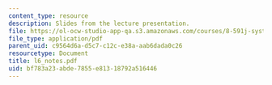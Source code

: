 ```yaml
---
content_type: resource
description: Slides from the lecture presentation.
file: https://ol-ocw-studio-app-qa.s3.amazonaws.com/courses/8-591j-systems-biology-fall-2004/bf783a23abde7855e81318792a516446_l6_notes.pdf
file_type: application/pdf
parent_uid: c9564d6a-d5c7-c12c-e38a-aab6dada0c26
resourcetype: Document
title: l6_notes.pdf
uid: bf783a23-abde-7855-e813-18792a516446
---
```

